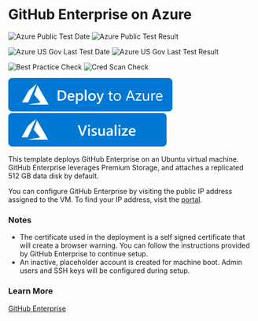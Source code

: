 # GitHub Enterprise on Azure

![Azure Public Test Date](https://azurequickstartsservice.blob.core.windows.net/badges/github-enterprise/PublicLastTestDate.svg)
![Azure Public Test Result](https://azurequickstartsservice.blob.core.windows.net/badges/github-enterprise/PublicDeployment.svg)

![Azure US Gov Last Test Date](https://azurequickstartsservice.blob.core.windows.net/badges/github-enterprise/FairfaxLastTestDate.svg)
![Azure US Gov Last Test Result](https://azurequickstartsservice.blob.core.windows.net/badges/github-enterprise/FairfaxDeployment.svg)

![Best Practice Check](https://azurequickstartsservice.blob.core.windows.net/badges/github-enterprise/BestPracticeResult.svg)
![Cred Scan Check](https://azurequickstartsservice.blob.core.windows.net/badges/github-enterprise/CredScanResult.svg)

[![Deploy To Azure](https://raw.githubusercontent.com/Azure/azure-quickstart-templates/master/1-CONTRIBUTION-GUIDE/images/deploytoazure.svg?sanitize=true)](https://portal.azure.com/#create/Microsoft.Template/uri/https%3A%2F%2Fraw.githubusercontent.com%2FAzure%2Fazure-quickstart-templates%2Fmaster%2Fgithub-enterprise%2Fazuredeploy.json)
[![Visualize](https://raw.githubusercontent.com/Azure/azure-quickstart-templates/master/1-CONTRIBUTION-GUIDE/images/visualizebutton.svg?sanitize=true)](http://armviz.io/#/?load=https%3A%2F%2Fraw.githubusercontent.com%2FAzure%2Fazure-quickstart-templates%2Fmaster%2Fgithub-enterprise%2Fazuredeploy.json)

This template deploys GitHub Enterprise on an Ubuntu virtual machine. GitHub
Enterprise leverages Premium Storage, and attaches a replicated 512 GB data disk
by default.

You can configure GitHub Enterprise by visiting the public IP address assigned
to the VM. To find your IP address, visit the
[portal](https://portal.azure.com).

### Notes

- The certificate used in the deployment is a self signed certificate that will
  create a browser warning. You can follow the instructions provided by GitHub
  Enterprise to continue setup.
- An inactive, placeholder account is created for machine boot. Admin users and
  SSH keys will be configured during setup.

### Learn More

[GitHub Enterprise](https://enterprise.github.com)
